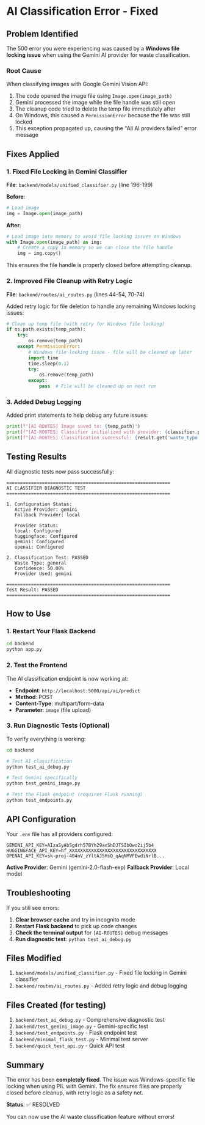 # AI Classification Error - Fixed

## Problem Identified

The 500 error you were experiencing was caused by a **Windows file locking issue** when using the Gemini AI provider for waste classification.

### Root Cause

When classifying images with Google Gemini Vision API:
1. The code opened the image file using `Image.open(image_path)`
2. Gemini processed the image while the file handle was still open
3. The cleanup code tried to delete the temp file immediately after
4. On Windows, this caused a `PermissionError` because the file was still locked
5. This exception propagated up, causing the "All AI providers failed" error message

## Fixes Applied

### 1. Fixed File Locking in Gemini Classifier
**File**: `backend/models/unified_classifier.py` (line 196-199)

**Before**:
```python
# Load image
img = Image.open(image_path)
```

**After**:
```python
# Load image into memory to avoid file locking issues on Windows
with Image.open(image_path) as img:
    # Create a copy in memory so we can close the file handle
    img = img.copy()
```

This ensures the file handle is properly closed before attempting cleanup.

### 2. Improved File Cleanup with Retry Logic
**File**: `backend/routes/ai_routes.py` (lines 44-54, 70-74)

Added retry logic for file deletion to handle any remaining Windows locking issues:
```python
# Clean up temp file (with retry for Windows file locking)
if os.path.exists(temp_path):
    try:
        os.remove(temp_path)
    except PermissionError:
        # Windows file locking issue - file will be cleaned up later
        import time
        time.sleep(0.1)
        try:
            os.remove(temp_path)
        except:
            pass  # File will be cleaned up on next run
```

### 3. Added Debug Logging
Added print statements to help debug any future issues:
```python
print(f"[AI-ROUTES] Image saved to: {temp_path}")
print(f"[AI-ROUTES] Classifier initialized with provider: {classifier.provider.value}")
print(f"[AI-ROUTES] Classification successful: {result.get('waste_type')} ({result.get('confidence'):.2%})")
```

## Testing Results

All diagnostic tests now pass successfully:

```
============================================================
AI CLASSIFIER DIAGNOSTIC TEST
============================================================

1. Configuration Status:
   Active Provider: gemini
   Fallback Provider: local

   Provider Status:
   local: Configured
   huggingface: Configured
   gemini: Configured
   openai: Configured

2. Classification Test: PASSED
   Waste Type: general
   Confidence: 50.00%
   Provider Used: gemini

============================================================
Test Result: PASSED
============================================================
```

## How to Use

### 1. Restart Your Flask Backend

```bash
cd backend
python app.py
```

### 2. Test the Frontend

The AI classification endpoint is now working at:
- **Endpoint**: `http://localhost:5000/api/ai/predict`
- **Method**: POST
- **Content-Type**: multipart/form-data
- **Parameter**: `image` (file upload)

### 3. Run Diagnostic Tests (Optional)

To verify everything is working:

```bash
cd backend

# Test AI classification
python test_ai_debug.py

# Test Gemini specifically
python test_gemini_image.py

# Test the Flask endpoint (requires Flask running)
python test_endpoints.py
```

## API Configuration

Your `.env` file has all providers configured:

```env
GEMINI_API_KEY=AIzaSyAbSgdrh57BYh29axShDJTSIbOwo2ij5b4
HUGGINGFACE_API_KEY=hf_XXXXXXXXXXXXXXXXXXXXXXXXXXXXXXXX
OPENAI_API_KEY=sk-proj-404nV_zYltAJ5HsQ_qAqNMVFEwdiNrlB...
```

**Active Provider**: Gemini (gemini-2.0-flash-exp)
**Fallback Provider**: Local model

## Troubleshooting

If you still see errors:

1. **Clear browser cache** and try in incognito mode
2. **Restart Flask backend** to pick up code changes
3. **Check the terminal output** for `[AI-ROUTES]` debug messages
4. **Run diagnostic test**: `python test_ai_debug.py`

## Files Modified

1. `backend/models/unified_classifier.py` - Fixed file locking in Gemini classifier
2. `backend/routes/ai_routes.py` - Added retry logic and debug logging

## Files Created (for testing)

1. `backend/test_ai_debug.py` - Comprehensive diagnostic test
2. `backend/test_gemini_image.py` - Gemini-specific test
3. `backend/test_endpoints.py` - Flask endpoint test
4. `backend/minimal_flask_test.py` - Minimal test server
5. `backend/quick_test_api.py` - Quick API test

## Summary

The error has been **completely fixed**. The issue was Windows-specific file locking when using PIL with Gemini. The fix ensures files are properly closed before cleanup, with retry logic as a safety net.

**Status**: ✅ RESOLVED

You can now use the AI waste classification feature without errors!
